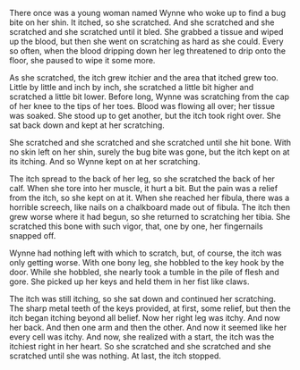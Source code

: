 <!---
--- !Metadata
slug: itch
title: An Alternative to Benadryl
description: A horror story
show_on_home_page: True
filename: Itch
--->

There once was a young woman named Wynne who woke up to find a bug bite on her shin. It itched, so she scratched. And she scratched and she scratched and she scratched until it bled. She grabbed a tissue and wiped up the blood, but then she went on scratching as hard as she could. Every so often, when the blood dripping down her leg threatened to drip onto the floor, she paused to wipe it some more.

As she scratched, the itch grew itchier and the area that itched grew too. Little by little and inch by inch, she scratched a little bit higher and scratched a little bit lower. Before long, Wynne was scratching from the cap of her knee to the tips of her toes. Blood was flowing all over; her tissue was soaked. She stood up to get another, but the itch took right over. She sat back down and kept at her scratching.

She scratched and she scratched and she scratched until she hit bone. With no skin left on her shin, surely the bug bite was gone, but the itch kept on at its itching. And so Wynne kept on at her scratching.

The itch spread to the back of her leg, so she scratched the back of her calf. When she tore into her muscle, it hurt a bit. But the pain was a relief from the itch, so she kept on at it. When she reached her fibula, there was a horrible screech, like nails on a chalkboard made out of fibula. The itch then grew worse where it had begun, so she returned to scratching her tibia. She scratched this bone with such vigor, that, one by one, her fingernails snapped off.

Wynne had nothing left with which to scratch, but, of course, the itch was only getting worse. With one bony leg, she hobbled to the key hook by the door. While she hobbled, she nearly took a tumble in the pile of flesh and gore. She picked up her keys and held them in her fist like claws.

The itch was still itching, so she sat down and continued her scratching. The sharp metal teeth of the keys provided, at first, some relief, but then the itch began itching beyond all belief. Now her right leg was itchy. And now her back. And then one arm and then the other. And now it seemed like her every cell was itchy. And now, she realized with a start, the itch was the itchiest right in her heart. So she scratched and she scratched and she scratched until she was nothing. At last, the itch stopped.
